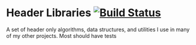 Header Libraries [![Build Status](https://travis-ci.org/beached/header_libraries.svg?branch=master)](https://travis-ci.org/beached/header_libraries)
======
A set of header only algorithms, data structures, and utilities I use in many of my other projects.  Most should have tests
